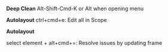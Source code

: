 **Deep Clean**
Alt-Shift-Cmd-K or Alt when opening menu

**Autolayout**
ctrl+cmd+e: Edit all in Scope

**Autolayout**

select element + alt+cmd+=: Resolve issues by updating frame
